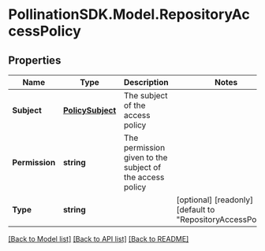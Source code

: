 
# PollinationSDK.Model.RepositoryAccessPolicy

## Properties

Name | Type | Description | Notes
------------ | ------------- | ------------- | -------------
**Subject** | [**PolicySubject**](PolicySubject.md) | The subject of the access policy | 
**Permission** | **string** | The permission given to the subject of the access policy | 
**Type** | **string** |  | [optional] [readonly] [default to "RepositoryAccessPolicy"]

[[Back to Model list]](../README.md#documentation-for-models)
[[Back to API list]](../README.md#documentation-for-api-endpoints)
[[Back to README]](../README.md)

